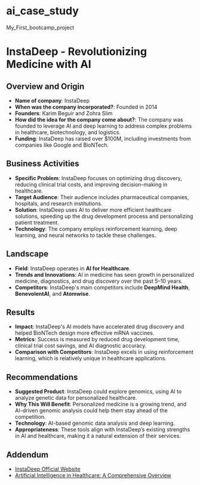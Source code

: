 # ai_case_study
My_First_bootcamp_project

# InstaDeep - Revolutionizing Medicine with AI

## Overview and Origin

- **Name of company**: InstaDeep
- **When was the company incorporated?**: Founded in 2014
- **Founders**: Karim Beguir and Zohra Slim
- **How did the idea for the company come about?**: The company was founded to leverage AI and deep learning to address complex problems in healthcare, biotechnology, and logistics.
- **Funding**: InstaDeep has raised over $100M, including investments from companies like Google and BioNTech.

## Business Activities

- **Specific Problem**: InstaDeep focuses on optimizing drug discovery, reducing clinical trial costs, and improving decision-making in healthcare.
- **Target Audience**: Their audience includes pharmaceutical companies, hospitals, and research institutions.
- **Solution**: InstaDeep uses AI to deliver more efficient healthcare solutions, speeding up the drug development process and personalizing patient treatment.
- **Technology**: The company employs reinforcement learning, deep learning, and neural networks to tackle these challenges.

## Landscape

- **Field**: InstaDeep operates in **AI for Healthcare**.
- **Trends and Innovations**: AI in medicine has seen growth in personalized medicine, diagnostics, and drug discovery over the past 5–10 years.
- **Competitors**: InstaDeep's main competitors include **DeepMind Health**, **BenevolentAI**, and **Atomwise**.

## Results

- **Impact**: InstaDeep's AI models have accelerated drug discovery and helped BioNTech design more effective mRNA vaccines.
- **Metrics**: Success is measured by reduced drug development time, clinical trial cost savings, and AI diagnostic accuracy.
- **Comparison with Competitors**: InstaDeep excels in using reinforcement learning, which is relatively unique in healthcare applications.

## Recommendations

- **Suggested Product**: InstaDeep could explore genomics, using AI to analyze genetic data for personalized healthcare.
- **Why This Will Benefit**: Personalized medicine is a growing trend, and AI-driven genomic analysis could help them stay ahead of the competition.
- **Technology**: AI-based genomic data analysis and deep learning.
- **Appropriateness**: These tools align with InstaDeep’s existing strengths in AI and healthcare, making it a natural extension of their services.

## Addendum

- [InstaDeep Official Website](https://www.instadeep.com)
- [Artificial Intelligence in Healthcare: A Comprehensive Overview](https://emerj.com/ai-sector-overviews/artificial-intelligence-in-healthcare-a-comprehensive-overview/)


